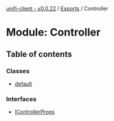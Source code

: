 [unifi-client - v0.0.22](../README.md) / [Exports](../modules.md) / Controller

# Module: Controller

## Table of contents

### Classes

- [default](../classes/controller.default.md)

### Interfaces

- [IControllerProps](../interfaces/controller.icontrollerprops.md)
